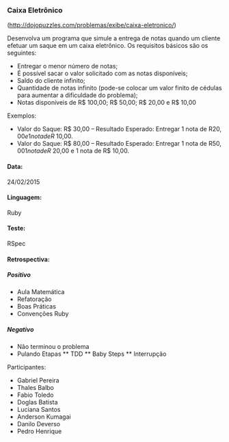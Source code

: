 ### Caixa Eletrônico

(http://dojopuzzles.com/problemas/exibe/caixa-eletronico/)

Desenvolva um programa que simule a entrega de notas quando um cliente efetuar um saque em um caixa eletrônico. Os requisitos básicos são os seguintes:
* Entregar o menor número de notas;
* É possível sacar o valor solicitado com as notas disponíveis;
* Saldo do cliente infinito;
* Quantidade de notas infinito (pode-se colocar um valor finito de cédulas para aumentar a dificuldade do problema);
* Notas disponíveis de R$ 100,00; R$ 50,00; R$ 20,00 e R$ 10,00

Exemplos:
* Valor do Saque: R$ 30,00 – Resultado Esperado: Entregar 1 nota de R$20,00 e 1 nota de R$ 10,00.
* Valor do Saque: R$ 80,00 – Resultado Esperado: Entregar 1 nota de R$50,00 1 nota de R$ 20,00 e 1 nota de R$ 10,00.

#### Data:

24/02/2015

#### Linguagem:

Ruby

#### Teste:

RSpec

#### Retrospectiva:

##### Positivo

* Aula Matemática
* Refatoração
* Boas Práticas
* Convenções Ruby

##### Negativo

* Não terminou o problema
* Pulando Etapas
** TDD
** Baby Steps
** Interrupção


Participantes:

* Gabriel Pereira
* Thales Balbo
* Fabio Toledo
* Doglas Batista
* Luciana Santos
* Anderson Kumagai
* Danilo Deverso
* Pedro Henrique

